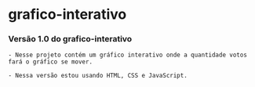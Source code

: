# grafico-interativo

### Versão 1.0 do grafico-interativo
~~~
- Nesse projeto contém um gráfico interativo onde a quantidade votos fará o gráfico se mover.

- Nessa versão estou usando HTML, CSS e JavaScript.
~~~
